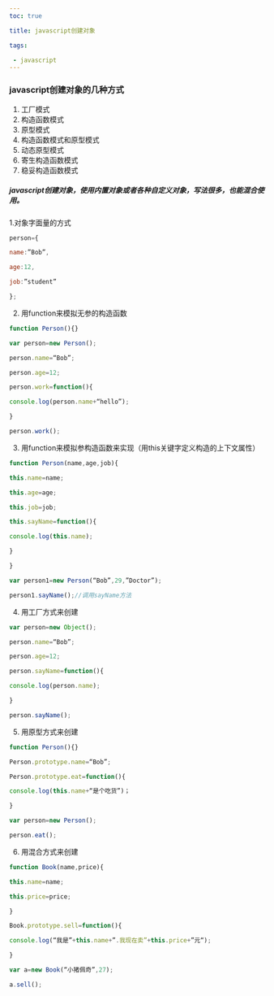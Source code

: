 ```yaml
---
toc: true

title: javascript创建对象

tags: 

 - javascript
---
```

### javascript创建对象的几种方式

<!--more-->

1. 工厂模式
2. 构造函数模式
3. 原型模式
4. 构造函数模式和原型模式
5. 动态原型模式
6. 寄生构造函数模式
7. 稳妥构造函数模式

##### javascript创建对象，使用内置对象或者各种自定义对象，写法很多，也能混合使用。

1.对象字面量的方式

```javascript
person={

name:”Bob”,

age:12,

job:”student”

};
```



2. 用function来模拟无参的构造函数

```javascript
function Person(){}

var person=new Person();

person.name=“Bob”;

person.age=12;

person.work=function(){

console.log(person.name+“hello”);

}

person.work();
```



3. 用function来模拟参构造函数来实现（用this关键字定义构造的上下文属性）

```javascript
function Person(name,age,job){

this.name=name;

this.age=age;

this.job=job;

this.sayName=function(){

console.log(this.name);

}

}

var person1=new Person(“Bob”,29,”Doctor”);

person1.sayName();//调用sayName方法
```



4. 用工厂方式来创建

```javascript
var person=new Object();

person.name=“Bob”;

person.age=12;

person.sayName=function(){

console.log(person.name);

}

person.sayName();
```



5. 用原型方式来创建

```javascript
function Person(){}

Person.prototype.name=“Bob”;

Person.prototype.eat=function(){

console.log(this.name+“是个吃货”)；

}

var person=new Person();

person.eat();


```



6. 用混合方式来创建

```javascript
function Book(name,price){

this.name=name;

this.price=price;

}

Book.prototype.sell=function(){

console.log(“我是”+this.name+”.我现在卖”+this.price+”元“);

}

var a=new Book(“小猪佩奇”,27);

a.sell();
```


